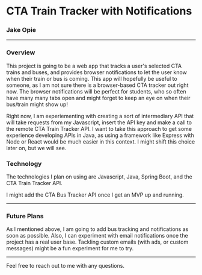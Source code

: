 # CTA Train Tracker with Notifications
### Jake Opie

---

### Overview
This project is going to be a web app that tracks a user's selected CTA trains and buses, and provides browser notifications to let the
user know when their train or bus is coming. This app will hopefully be useful to someone, as I am not sure there is a browser-based CTA
tracker out right now. The browser notifications will be perfect for students, who so often have many many tabs open and might forget to
keep an eye on when their bus/train might show up!

Right now, I am experiementing with creating a sort of intermediary API that will take requests from my Javascript, insert the API key and make a call to 
the remote CTA Train Tracker API. I want to take this approach to get some experience developing APIs in Java, as using a framework like Express with Node or
React would be much easier in this context. I might shift this choice later on, but we will see.

### Technology
The technologies I plan on using are Javascript, Java, Spring Boot, and the CTA Train Tracker API.

I might add the CTA Bus Tracker API once I get an MVP up and running.

---
### Future Plans
As I mentioned above, I am going to add bus tracking and notifications as soon as possible. Also, I can experiment with email notifications
once the project has a real user base. Tackling custom emails (with ads, or custom messages) might be a fun experiment for me to try.

---

Feel free to reach out to me with any questions.
